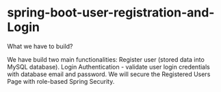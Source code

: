 # spring-boot-user-registration-and-Login

What we have to build?

We have build two main functionalities:
Register user (stored data into MySQL database). 
Login Authentication - validate user login credentials with database email and password. 
We will secure the Registered Users Page with role-based Spring Security.
